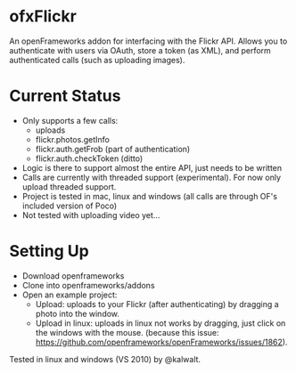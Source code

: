 ofxFlickr
===========
An openFrameworks addon for interfacing with the Flickr API. Allows you to authenticate with users via OAuth, store a token (as XML), and perform authenticated calls (such as uploading images).

Current Status
===========
* Only supports a few calls:
	* uploads
	* flickr.photos.getInfo
	* flickr.auth.getFrob (part of authentication)
	* flickr.auth.checkToken (ditto)
* Logic is there to support almost the entire API, just needs to be written
* Calls are currently with threaded support (experimental). For now only upload threaded support. 
* Project is tested in mac, linux and windows (all calls are through OF's included version of Poco)
* Not tested with uploading video yet...

Setting Up
===========
* Download openframeworks
* Clone into openframeworks/addons
* Open an example project:
	* Upload: uploads to your Flickr (after authenticating) by dragging a photo into the window.
	* Upload in linux: uploads in linux not works by dragging, just click on the windows with the mouse. (because this issue: https://github.com/openframeworks/openFrameworks/issues/1862).

Tested in linux and windows (VS 2010) by @kalwalt.
